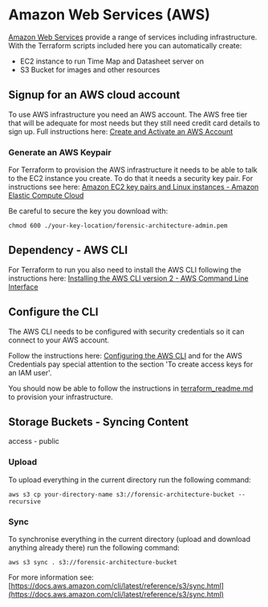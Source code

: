 # Amazon Web Services (AWS) 

[Amazon Web Services](https://aws.amazon.com/) provide a range of services including infrastructure. With the Terraform scripts included here you can automatically create:

* EC2 instance to run Time Map and Datasheet server on
* S3 Bucket for images and other resources

## Signup for an AWS cloud account

To use AWS infrastructure you need an AWS account. The AWS free tier that will be adequate for most needs but they still need credit card details to sign up. Full instructions here: [Create and Activate an AWS Account](https://aws.amazon.com/premiumsupport/knowledge-center/create-and-activate-aws-account/)

### Generate an AWS Keypair

For Terraform to provision the AWS infrastructure it needs to be able to talk to the EC2 instance you create. To do that it needs a security key pair. For instructions see here: [Amazon EC2 key pairs and Linux instances - Amazon Elastic Compute Cloud](https://docs.aws.amazon.com/AWSEC2/latest/UserGuide/ec2-key-pairs.html#having-ec2-create-your-key-pair)

Be careful to secure the key you download with:

```
chmod 600 ./your-key-location/forensic-architecture-admin.pem
```

## Dependency - AWS CLI

For Terraform to run you also need to install the AWS CLI following the instructions here: [Installing the AWS CLI version 2 - AWS Command Line Interface](https://docs.aws.amazon.com/cli/latest/userguide/install-cliv2.html)

## Configure the CLI

The AWS CLI needs to be configured with security credentials so it can connect to your AWS account.

Follow the instructions here: [Configuring the AWS CLI](https://docs.aws.amazon.com/cli/latest/userguide/cli-chap-configure.html) and for the AWS Credentials pay special attention to the section 'To create access keys for an IAM user'.

You should now be able to follow the instructions in [terraform_readme.md](terraform_readme.md) to provision your infrastructure. 

## Storage Buckets - Syncing Content 



access - public 

### Upload

To upload everything in the current directory run the following command: 

```
aws s3 cp your-directory-name s3://forensic-architecture-bucket --recursive
```

### Sync

To synchronise everything in the current directory (upload and download anything already there) run the following command:

```
aws s3 sync . s3://forensic-architecture-bucket
```

For more information see: [https://docs.aws.amazon.com/cli/latest/reference/s3/sync.html](https://docs.aws.amazon.com/cli/latest/reference/s3/sync.html)
